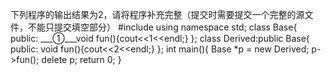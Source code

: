 下列程序的输出结果为2，请将程序补充完整（提交时需要提交一个完整的源文件，不能只提交填空部分）
#include <iostream>
using namespace std;
class Base{
public:
	___①___void fun(){cout<<1<<endl;}
};
class Derived:public Base{
public:
	void fun(){cout<<2<<endl;}
};
int main(){
	Base *p = new Derived;
	p->fun();
	delete p;
	return 0;
}
